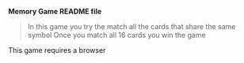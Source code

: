 **Memory Game README file**

> In this game you try the match all the cards that share the same symbol
> Once you match all 16 cards you win the game 

This game requires a browser